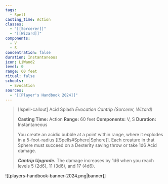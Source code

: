 ```yaml
---
tags:
  - Spell
casting_time: Action
classes:
  - "[[Sorcerer]]"
  - "[[Wizard]]"
components:
  - V
  - S
concentration: false
duration: Instantaneous
icon: LiWand2
level: 0
range: 60 feet
ritual: false
schools:
  - Evocation
sources: 
  - "[[Player's Handbook 2024]]"
---
```

>[!spell-callout] Acid Splash
>_Evocation Cantrip (Sorcerer, Wizard)_
>
>**Casting Time:** Action
>**Range:** 60 feet
>**Components:** V, S
>**Duration:** Instantaneous
>
>You create an acidic bubble at a point within range, where it explodes in a 5-foot-radius [[Spells#Sphere\|Sphere]]. Each creature in that Sphere must succeed on a Dexterity saving throw or take 1d6 Acid damage.
>
>**_Cantrip Upgrade._** The damage increases by 1d6 when you reach levels 5 (2d6), 11 (3d6), and 17 (4d6).


![[players-handbook-banner-2024.png|banner]]